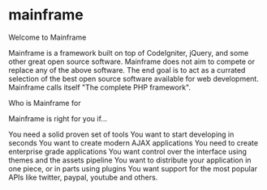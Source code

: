 mainframe
=========
Welcome to Mainframe

Mainframe is a framework built on top of CodeIgniter, jQuery, and some other great open source software. 
Mainframe does not aim to compete or replace any of the above software. The end goal is to act as a currated selection 
of the best open source software available for web development. Mainframe calls itself "The complete PHP framework".

Who is Mainframe for

Mainframe is right for you if...

You need a solid proven set of tools
You want to start developing in seconds
You want to create modern AJAX applications
You need to create enterprise grade applications
You want control over the interface using themes and the assets pipeline
You want to distribute your application in one piece, or in parts using plugins
You want support for the most popular APIs like twitter, paypal, youtube and others.
